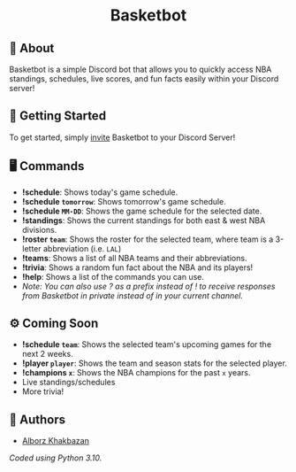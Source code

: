 <h1 align="center"> Basketbot</h1>

## 🔨 About
Basketbot is a simple Discord bot that allows you to quickly access NBA standings, schedules, live scores, and fun facts easily within your Discord server!

## 👟 Getting Started

To get started, simply [invite](https://discord.com/api/oauth2/authorize?client_id=1042343121821904976&permissions=1634235578432&scope=bot) Basketbot to your Discord Server!

## 🖥️ Commands
- **!schedule**: Shows today's game schedule.
- **!schedule `tomorrow`**: Shows tomorrow's game schedule.
- **!schedule `MM-DD`**: Shows the game schedule for the selected date.
- **!standings**: Shows the current standings for both east & west NBA divisions.
- **!roster `team`**: Shows the roster for the selected team, where team is a 3-letter abbreviation (i.e. `LAL`)
- **!teams**: Shows a list of all NBA teams and their abbreviations.
- **!trivia**: Shows a random fun fact about the NBA and its players!
- **!help**: Shows a list of the commands you can use.
- *Note: You can also use ? as a prefix instead of ! to receive responses from Basketbot in private instead of in your current channel.*

## ⚙️ Coming Soon
- **!schedule `team`**: Shows the selected team's upcoming games for the next 2 weeks.
- **!player `player`**: Shows the team and season stats for the selected player.
- **!champions `x`**: Shows the NBA champions for the past `x` years.
- Live standings/schedules
- More trivia!

## 📝 Authors
- [Alborz Khakbazan](https://www.linkedin.com/in/alborzk/)

*Coded using Python 3.10.*  
